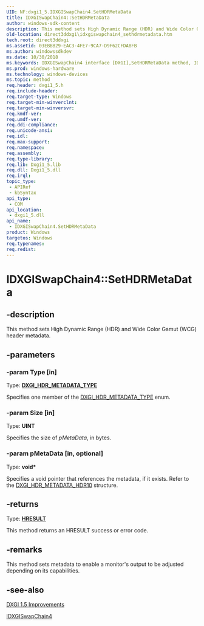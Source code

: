 ```yaml
---
UID: NF:dxgi1_5.IDXGISwapChain4.SetHDRMetaData
title: IDXGISwapChain4::SetHDRMetaData
author: windows-sdk-content
description: This method sets High Dynamic Range (HDR) and Wide Color Gamut (WCG) header metadata.
old-location: direct3ddxgi\idxgiswapchain4_sethdrmetadata.htm
tech.root: direct3ddxgi
ms.assetid: 03EBBB29-EAC3-4FE7-9CA7-D9F62CFDA8FB
ms.author: windowssdkdev
ms.date: 10/30/2018
ms.keywords: IDXGISwapChain4 interface [DXGI],SetHDRMetaData method, IDXGISwapChain4.SetHDRMetaData, IDXGISwapChain4::SetHDRMetaData, SetHDRMetaData, SetHDRMetaData method [DXGI], SetHDRMetaData method [DXGI],IDXGISwapChain4 interface, direct3ddxgi.idxgiswapchain4_sethdrmetadata, dxgi1_5/IDXGISwapChain4::SetHDRMetaData
ms.prod: windows-hardware
ms.technology: windows-devices
ms.topic: method
req.header: dxgi1_5.h
req.include-header: 
req.target-type: Windows
req.target-min-winverclnt: 
req.target-min-winversvr: 
req.kmdf-ver: 
req.umdf-ver: 
req.ddi-compliance: 
req.unicode-ansi: 
req.idl: 
req.max-support: 
req.namespace: 
req.assembly: 
req.type-library: 
req.lib: Dxgi1_5.lib
req.dll: Dxgi1_5.dll
req.irql: 
topic_type:
 - APIRef
 - kbSyntax
api_type:
 - COM
api_location:
 - dxgi1_5.dll
api_name:
 - IDXGISwapChain4.SetHDRMetaData
product: Windows
targetos: Windows
req.typenames: 
req.redist: 
---
```


# IDXGISwapChain4::SetHDRMetaData


## -description


This method sets High Dynamic Range (HDR) and Wide Color Gamut (WCG)  header metadata.


## -parameters




### -param Type [in]

Type: <b><a href="https://msdn.microsoft.com/EFDFEB2E-8631-4BD6-ADA1-D415B70CCBCD">DXGI_HDR_METADATA_TYPE</a></b>

Specifies one member of the  <a href="https://msdn.microsoft.com/EFDFEB2E-8631-4BD6-ADA1-D415B70CCBCD">DXGI_HDR_METADATA_TYPE</a> enum.


### -param Size [in]

Type: <b>UINT</b>

Specifies the size of <i>pMetaData</i>, in bytes.


### -param pMetaData [in, optional]

Type: <b>void*</b>

Specifies a void pointer that references the metadata, if it exists. Refer to the <a href="https://msdn.microsoft.com/67A53A43-121F-4D83-AACC-D25D58123BE1">DXGI_HDR_METADATA_HDR10</a> structure.


## -returns



Type: <b><a href="455d07e9-52c3-4efb-a9dc-2955cbfd38cc">HRESULT</a></b>

This method returns an HRESULT success or error code.




## -remarks



This method sets metadata to enable a monitor's output to be adjusted depending on its capabilities.




## -see-also




<a href="https://msdn.microsoft.com/DD7401E1-9991-48D8-AD23-4D34238EA4AF">DXGI 1.5 Improvements</a>



<a href="https://msdn.microsoft.com/F24AF5B3-AEEF-433E-A597-4A588B9B1D2B">IDXGISwapChain4</a>
 

 

